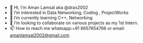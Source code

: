- 👋 Hi, I’m Aman Lamsal aka @drax2002
- 👀 I’m interested in Data Networking, Coding , ProjectWorks
- 🌱 I’m currently learning C++, Networking 
- 💞️ I’m looking to collaborate on various projects as my 1st Intern.
- 📫 How to reach me whatsapp:+91 8657654766 or email: amanlamsal2002@gmail.com

<!---
drax2002/drax2002 is a ✨ special ✨ repository because its `README.md` (this file) appears on your GitHub profile.
You can click the Preview link to take a look at your changes.
--->
